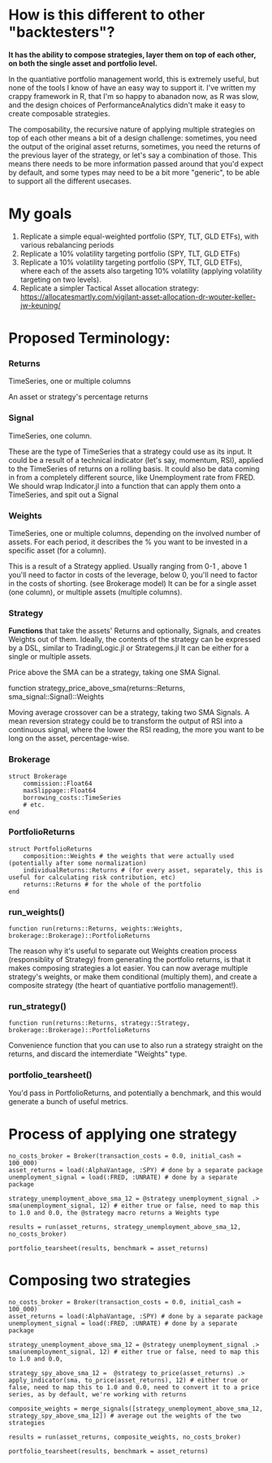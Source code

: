 # How is this different to other "backtesters"?


**It has the ability to compose strategies, layer them on top of each other, on both the single asset and portfolio level.**

In the quantiative portfolio management world, this is extremely useful, but none of the tools I know of have an easy way to support it. I've written my crappy framework in R, that I'm so happy to abanadon now, as R was slow, and the design choices of PerformanceAnalytics didn't make it easy to create composable strategies.

The composability, the recursive nature of applying multiple strategies on top of each other means a bit of a design challenge: sometimes, you need the output of the original asset returns, sometimes, you need the returns of the previous layer of the strategy, or let's say a combination of those. This means there needs to be more information passed around that you'd expect by default, and some types may need to be a bit more "generic", to be able to support all the different usecases.


# My goals
1. Replicate a simple equal-weighted portfolio (SPY, TLT, GLD ETFs), with various rebalancing periods
2. Replicate a 10% volatility targeting portfolio (SPY, TLT, GLD ETFs)
3. Replicate a 10% volatility targeting portfolio (SPY, TLT, GLD ETFs), where each of the assets also targeting 10% volatility (applying volatility targeting on two levels).
4. Replicate a simpler Tactical Asset allocation strategy: https://allocatesmartly.com/vigilant-asset-allocation-dr-wouter-keller-jw-keuning/


# Proposed Terminology:

### Returns
TimeSeries, one or multiple columns

An asset or strategy's percentage returns


### Signal
TimeSeries, one column.

These are the type of TimeSeries that a strategy could use as its input. It could be a result of a technical indicator (let's say, momentum, RSI), applied to the TimeSeries of returns on a rolling basis.
It could also be data coming in from a completely different source, like Unemployment rate from FRED.
We should wrap Indicator.jl into a function that can apply them onto a TimeSeries, and spit out a Signal


### Weights
TimeSeries, one or multiple columns, depending on the involved number of assets.
For each period, it describes the % you want to be invested in a specific asset (for a column).

This is a result of a Strategy applied. Usually ranging from 0-1 , above 1 you'll need to factor in costs of the leverage, below 0, you'll need to factor in the costs of shorting. (see Brokerage model)
It can be for a single asset (one column), or multiple assets (multiple columns).


### Strategy

**Functions** that take the assets' Returns and optionally, Signals, and creates Weights out of them.
Ideally, the contents of the strategy can be expressed by a DSL, similar to TradingLogic.jl or Strategems.jl
It can be either for a single or multiple assets.

Price above the SMA can be a strategy, taking one SMA Signal.

function strategy_price_above_sma(returns::Returns, sma_signal::Signal)::Weights

Moving average crossover can be a strategy, taking two SMA Signals.
A mean reversion strategy could be to transform the output of RSI into a continuous signal, where the lower the RSI reading, the more you want to be long on the asset, percentage-wise.



### Brokerage
```
struct Brokerage
	commission::Float64
	maxSlippage::Float64
	borrowing_costs::TimeSeries
	# etc.
end
```

### PortfolioReturns
```
struct PortfolioReturns
	composition::Weights # the weights that were actually used (potentially after some normalization)
	individualReturns::Returns # (for every asset, separately, this is useful for calculating risk contribution, etc)
	returns::Returns # for the whole of the portfolio
end
```

### run_weights()

`function run(returns::Returns, weights::Weights, brokerage::Brokerage)::PortfolioReturns`

The reason why it's useful to separate out Weights creation process (responsiblity of Strategy) from generating the portfolio returns, is that it makes composing strategies a lot easier.
You can now average multiple strategy's weights, or make them conditional (multiply them), and create a composite strategy (the heart of quantiative portfolio management!).


### run_strategy()

`function run(returns::Returns, strategy::Strategy, brokerage::Brokerage)::PortfolioReturns`

Convenience function that you can use to also run a strategy straight on the returns, and discard the intemerdiate "Weights" type.

### portfolio_tearsheet()
You'd pass in PortfolioReturns, and potentially a benchmark, and this would generate a bunch of useful metrics.

# Process of applying one strategy

```
no_costs_broker = Broker(transaction_costs = 0.0, initial_cash = 100_000)
asset_returns = load(:AlphaVantage, :SPY) # done by a separate package
unemployment_signal = load(:FRED, :UNRATE) # done by a separate package

strategy_unemployment_above_sma_12 = @strategy unemployment_signal .> sma(unemployment_signal, 12) # either true or false, need to map this to 1.0 and 0.0, the @strategy macro returns a Weights type

results = run(asset_returns, strategy_unemployment_above_sma_12, no_costs_broker)

portfolio_tearsheet(results, benchmark = asset_returns)
```

# Composing two strategies

```
no_costs_broker = Broker(transaction_costs = 0.0, initial_cash = 100_000)
asset_returns = load(:AlphaVantage, :SPY) # done by a separate package
unemployment_signal = load(:FRED, :UNRATE) # done by a separate package

strategy_unemployment_above_sma_12 = @strategy unemployment_signal .> sma(unemployment_signal, 12) # either true or false, need to map this to 1.0 and 0.0,

strategy_spy_above_sma_12 =  @strategy to_price(asset_returns) .> apply_indicator(sma, to_price(asset_returns), 12) # either true or false, need to map this to 1.0 and 0.0, need to convert it to a price series, as by default, we're working with returns

composite_weights = merge_signals([strategy_unemployment_above_sma_12, strategy_spy_above_sma_12]) # average out the weights of the two strategies

results = run(asset_returns, composite_weights, no_costs_broker)

portfolio_tearsheet(results, benchmark = asset_returns)
```
